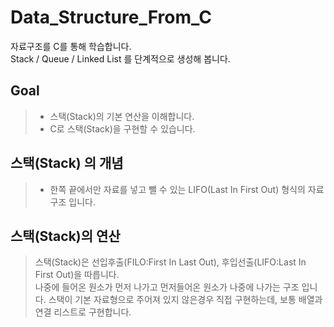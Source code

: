 # Data_Structure_From_C
자료구조를 C를 통해 학습합니다.  
Stack / Queue / Linked List 를 단계적으로 생성해 봅니다.  

  ## Goal  
  > - 스택(Stack)의 기본 연산을 이해합니다.  
  > - C로 스택(Stack)을 구현할 수 있습니다.
  
  ## 스택(Stack) 의 개념
  > - 한쪽 끝에서만 자료를 넣고 뺄 수 있는 LIFO(Last In First Out) 형식의 자료구조 입니다.
  
  ## 스택(Stack)의 연산
  > 스택(Stack)은 선입후출(FILO:First In Last Out), 후입선출(LIFO:Last In First Out)을 따릅니다.  
  나중에 들어온 원소가 먼저 나가고 먼저들어온 원소가 나중에 나가는 구조 입니다. 
  > 스택이 기본 자료형으로 주어져 있지 않은경우 직접 구현하는데, 보통 배열과 연결 리스트로 구현합니다. 
